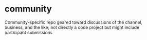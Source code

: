 # community
Community-specific repo geared toward discussions of the channel, business, and the like; not directly a code project but might include participant submissions
